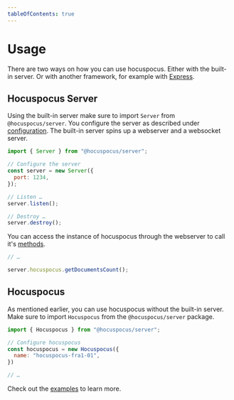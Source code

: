 ```yaml
---
tableOfContents: true
---
```


# Usage

There are two ways on how you can use hocuspocus. Either with the built-in server. Or with another framework, for
example with [Express](/server/examples#express).

## Hocuspocus Server

Using the built-in server make sure to import `Server` from `@hocuspocus/server`. You configure the server as described
under [configuration](/server/configuration). The built-in server spins up a webserver and a websocket server.

```js
import { Server } from "@hocuspocus/server";

// Configure the server
const server = new Server({
  port: 1234,
});

// Listen …
server.listen();

// Destroy …
server.destroy();
```

You can access the instance of hocuspocus through the webserver to call it's [methods](/server/methods).

```js
// …

server.hocuspocus.getDocumentsCount();
```

## Hocuspocus

As mentioned earlier, you can use hocuspocus without the built-in server. Make sure to import `Hocuspocus` from the
`@hocuspocus/server` package.

```js
import { Hocuspocus } from "@hocuspocus/server";

// Configure hocuspocus
const hocuspocus = new Hocuspocus({
  name: "hocuspocus-fra1-01",
})

// …
```

Check out the [examples](/server/examples) to learn more.
